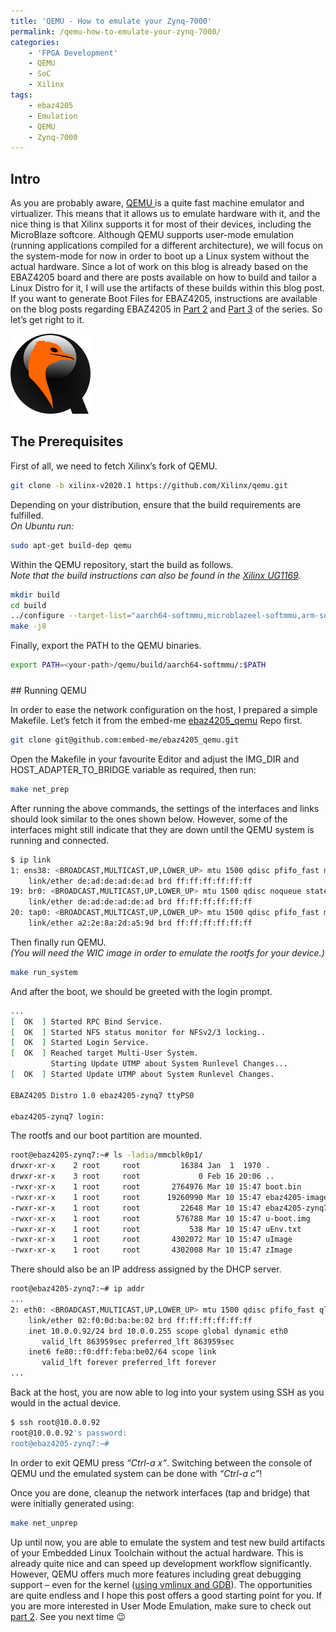 ```yaml
---
title: 'QEMU - How to emulate your Zynq-7000'
permalink: /qemu-how-to-emulate-your-zynq-7000/
categories:
    - 'FPGA Development'
    - QEMU
    - SoC
    - Xilinx
tags:
    - ebaz4205
    - Emulation
    - QEMU
    - Zynq-7000
---
```


## Intro

As you are probably aware, [QEMU ](https://www.qemu.org/)is a quite fast machine emulator and virtualizer. This means that it allows us to emulate hardware with it, and the nice thing is that Xilinx supports it for most of their devices, including the MicroBlaze softcore. Although QEMU supports user-mode emulation (running applications compiled for a different architecture), we will focus on the system-mode for now in order to boot up a Linux system without the actual hardware. Since a lot of work on this blog is already based on the EBAZ4205 board and there are posts available on how to build and tailor a Linux Distro for it, I will use the artifacts of these builds within this blog post. If you want to generate Boot Files for EBAZ4205, instructions are available on the blog posts regarding EBAZ4205 in [Part 2](https://embed-me.github.io/ebaz4205-recycle-cheap-crypto-miner-part-2/) and [Part 3](https://embed-me.github.io/ebaz4205-recycle-cheap-crypto-miner-part-3/) of the series. So let’s get right to it.

![](/assets/posts/zynq_quemu_part1/image.png)

## The Prerequisites

First of all, we need to fetch Xilinx’s fork of QEMU.

``` bash
git clone -b xilinx-v2020.1 https://github.com/Xilinx/qemu.git
```

Depending on your distribution, ensure that the build requirements are fulfilled.  
*On Ubuntu run:*

``` bash
sudo apt-get build-dep qemu
```

Within the QEMU repository, start the build as follows.  
*Note that the build instructions can also be found in the [Xilinx UG1169](https://www.xilinx.com/support/documentation/sw_manuals/xilinx2019_2/ug1169-xilinx-qemu.pdf).*

``` bash
mkdir build
cd build
../configure --target-list="aarch64-softmmu,microblazeel-softmmu,arm-softmmu" --enable-debug --enable-fdt --enable-sdl
make -j8
```

Finally, export the PATH to the QEMU binaries.

``` bash
export PATH=<your-path>/qemu/build/aarch64-softmmu/:$PATH
```

<div aria-hidden="true" class="wp-block-spacer" style="height:10px"></div>## Running QEMU

In order to ease the network configuration on the host, I prepared a simple Makefile. Let’s fetch it from the embed-me [ebaz4205\_qemu](https://github.com/embed-me/ebaz4205_qemu) Repo first.

``` bash
git clone git@github.com:embed-me/ebaz4205_qemu.git
```

Open the Makefile in your favourite Editor and adjust the IMG\_DIR and HOST\_ADAPTER\_TO\_BRIDGE variable as required, then run:

``` bash
make net_prep
```

After running the above commands, the settings of the interfaces and links should look similar to the ones shown below. However, some of the interfaces might still indicate that they are down until the QEMU system is running and connected.

``` bash
$ ip link
1: ens38: <BROADCAST,MULTICAST,UP,LOWER_UP> mtu 1500 qdisc pfifo_fast master br0 state UP mode DEFAULT group default qlen 1000
    link/ether de:ad:de:ad:de:ad brd ff:ff:ff:ff:ff:ff
19: br0: <BROADCAST,MULTICAST,UP,LOWER_UP> mtu 1500 qdisc noqueue state UP mode DEFAULT group default qlen 1000
    link/ether de:ad:de:ad:de:ad brd ff:ff:ff:ff:ff:ff
20: tap0: <BROADCAST,MULTICAST,UP,LOWER_UP> mtu 1500 qdisc pfifo_fast master br0 state UP mode DEFAULT group default qlen 1000
    link/ether a2:2e:8a:2d:a5:9d brd ff:ff:ff:ff:ff:ff
```

Then finally run QEMU.  
*(You will need the WIC image in order to emulate the rootfs for your device.)*

``` bash
make run_system
```

And after the boot, we should be greeted with the login prompt.

``` bash
...
[  OK  ] Started RPC Bind Service.
[  OK  ] Started NFS status monitor for NFSv2/3 locking..
[  OK  ] Started Login Service.
[  OK  ] Reached target Multi-User System.
         Starting Update UTMP about System Runlevel Changes...
[  OK  ] Started Update UTMP about System Runlevel Changes.

EBAZ4205 Distro 1.0 ebaz4205-zynq7 ttyPS0

ebaz4205-zynq7 login:
```

The rootfs and our boot partition are mounted.

``` bash
root@ebaz4205-zynq7:~# ls -ladia/mmcblk0p1/
drwxr-xr-x    2 root     root         16384 Jan  1  1970 .
drwxr-xr-x    3 root     root             0 Feb 16 20:06 ..
-rwxr-xr-x    1 root     root       2764976 Mar 10 15:47 boot.bin
-rwxr-xr-x    1 root     root      19260990 Mar 10 15:47 ebaz4205-image-standard-ebaz4205-zynq7.cpio.gz.u-boot
-rwxr-xr-x    1 root     root         22648 Mar 10 15:47 ebaz4205-zynq7.dtb
-rwxr-xr-x    1 root     root        576788 Mar 10 15:47 u-boot.img
-rwxr-xr-x    1 root     root           538 Mar 10 15:47 uEnv.txt
-rwxr-xr-x    1 root     root       4302072 Mar 10 15:47 uImage
-rwxr-xr-x    1 root     root       4302008 Mar 10 15:47 zImage
```

There should also be an IP address assigned by the DHCP server.

``` bash
root@ebaz4205-zynq7:~# ip addr     
...
2: eth0: <BROADCAST,MULTICAST,UP,LOWER_UP> mtu 1500 qdisc pfifo_fast qlen 1000
    link/ether 02:f0:0d:ba:be:02 brd ff:ff:ff:ff:ff:ff
    inet 10.0.0.92/24 brd 10.0.0.255 scope global dynamic eth0
       valid_lft 863959sec preferred_lft 863959sec
    inet6 fe80::f0:dff:feba:be02/64 scope link
       valid_lft forever preferred_lft forever
...
```

Back at the host, you are now able to log into your system using SSH as you would in the actual device.

``` bash
$ ssh root@10.0.0.92
root@10.0.0.92's password:
root@ebaz4205-zynq7:~#
```

In order to exit QEMU press *“Ctrl-a x”*. Switching between the console of QEMU und the emulated system can be done with *“Ctrl-a c”*!

Once you are done, cleanup the network interfaces (tap and bridge) that were initially generated using:

``` bash
make net_unprep
```

Up until now, you are able to emulate the system and test new build artifacts of your Embedded Linux Toolchain without the actual hardware. This is already quite nice and can speed up development workflow significantly. However, QEMU offers much more features including great debugging support – even for the kernel ([using vmlinux and GDB](https://qemu-project.gitlab.io/qemu/system/gdb.html)). The opportunities are quite endless and I hope this post offers a good starting point for you. If you are more interested in User Mode Emulation, make sure to check out [part 2](https://embed-me.github.io/qemu-how-to-emulate-your-zynq-7000-part-2/). See you next time 😉